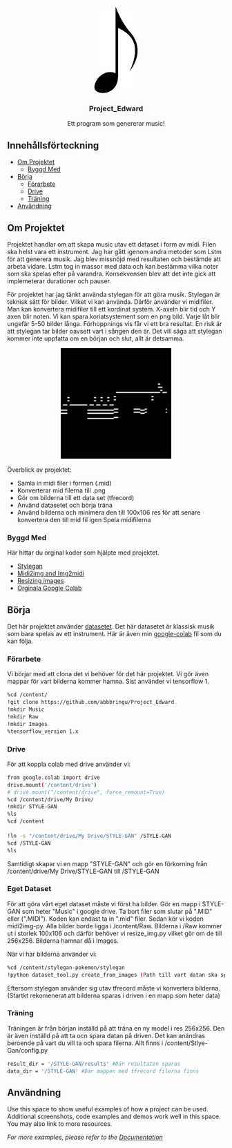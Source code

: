 
<!-- PROJECT SHIELDS -->
<!--
** I'm using markdown "reference style" links for readability.
*** Reference links are enclosed in brackets [ ] instead of parentheses ( ).
*** See the bottom of this document for the declaration of the reference variables
*** for contributors-url, forks-url, etc. This is an optional, concise syntax you may use.
*** https://www.markdownguide.org/basic-syntax/#reference-style-links
-->
<!-- PROJECT LOGO -->
<br />
<p align="center">
  <a href="https://github.com/othneildrew/Best-README-Template">
    <img src="img/music_notes_PNG64.png" alt="logo" width="100" height="200">
  </a>

  <h3 align="center">Project_Edward</h3>

  <p align="center">
    Ett program som genererar music!




<!-- TABLE OF CONTENTS -->
## Innehållsförteckning

* [Om Projektet](#om-projektet)
  * [Byggd Med](#byggd-med)
* [Börja](#börja)
  * [Förarbete](#förarbete)
  * [Drive](#drive)
  * [Träning](#träning)
* [Användning](#användning)



<!-- ABOUT THE PROJECT -->
## Om Projektet

Projektet handlar om att skapa music utav ett dataset i form av midi. Filen ska helst vara ett instrument. Jag har gått igenom andra metoder som Lstm för att generera musik. Jag blev missnöjd med resultaten och bestämde att arbeta vidare. Lstm tog in massor med data och kan bestämma vilka noter som ska spelas efter på varandra. Konsekvensen blev att det inte gick att implemeterar durationer och pauser. 

För projektet har jag tänkt använda stylegan för att göra musik. Stylegan är teknisk sätt för bilder. Vilket vi kan använda. Därför använder vi midifiler. Man kan konvertera midifiler till ett kordinat system. X-axeln blir tid och Y axen blir noten. Vi kan spara koriatsystement som en png bild. Varje låt blir ungefär 5-50 bilder långa. Förhoppnings vis får vi ett bra resultat. En risk är att stylegan tar bilder oavsett vart i sången den är. Det vill säga att stylegan kommer inte uppfatta om en början och slut, allt är detsamma. 

<p align="center">
  <a href="https://github.com/othneildrew/Best-README-Template">
    <img src="img/210appass_1_Piano_6.png" alt="logo" width="256" height="256">
</a>

Överblick av projektet:
* Samla in midi filer i formen (.mid) 
* Konverterar mid filerna till .png
* Gör om bilderna till ett data set (tfrecord) 
* Använd datasetet och börja träna
* Använd bilderna och minimera den till 100x106 res för att senare konvertera den till mid fil igen
Spela midifilerna

### Byggd Med
Här hittar du orginal koder som hjälpte med projektet.
* [Stylegan](https://github.com/t04glovern/stylegan-pokemon)
* [Midi2img and Img2midi](https://github.com/mathigatti/midi2img)
* [Resizing images](https://auth0.com/blog/image-processing-in-python-with-pillow/)
* [Orginala Google Colab](https://colab.research.google.com/drive/1zPmnBwNix4wSARUZ9izE92t6TjzVqN2P#scrollTo=zh3adHVfo7yj)



<!-- GETTING STARTED -->
## Börja

Det här projektet använder [datasetet](https://www.kaggle.com/soumikrakshit/classical-music-midi). Det här datasetet är klassisk musik som bara spelas av ett instrument. 
Här är även min [google-colab](https://colab.research.google.com/drive/1HbpWlQ8gaTG6c4ps7POXD-sSs-6mbWLg#scrollTo=JF1mwki7pjZc) fil som du kan följa.

### Förarbete

Vi börjar med att clona det vi behöver för det här projektet. Vi gör även mappar för vart bilderna kommer hamna. 
Sist använder vi tensorflow 1.
```sh
%cd /content/
!git clone https://github.com/abbbringu/Project_Edward
!mkdir Music
!mkdir Raw
!mkdir Images
%tensorflow_version 1.x
```

### Drive

För att koppla colab med drive använder vi:
```sh
from google.colab import drive
drive.mount('/content/drive')
# drive.mount("/content/drive", force_remount=True)
%cd /content/drive/My Drive/
!mkdir STYLE-GAN
%ls
%cd /content

!ln -s "/content/drive/My Drive/STYLE-GAN" /STYLE-GAN
%cd /STYLE-GAN
%ls
```
Samtidigt skapar vi en mapp "STYLE-GAN" och gör en förkorning från /content/drive/My Drive/STYLE-GAN till /STYLE-GAN

### Eget Dataset

För att göra vårt eget dataset måste vi först ha bilder. Gör en mapp i STYLE-GAN som heter "Music" i google drive. Ta bort filer som slutar på ".MID" eller (".MIDI"). Koden kan endast ta in ".mid" filer. Sedan kör vi koden midi2img-py. Alla bilder borde ligga i /content/Raw. Bilderna i /Raw kommer ut i storlek 100x106 och därför behöver vi resize_img.py vilket gör om de till 256x256. Bilderna hamnar då i Images. 

När vi har bilderna använder vi:
```sh
%cd /content/stylegan-pokemon/stylegan
!python dataset_tool.py create_from_images (Path till vart datan ska sparas) (/content/Images/)
```
Eftersom stylegan använder sig utav tfrecord måste vi konvertera bilderna. (Startkt rekomenerat att bilderna sparas i driven i en mapp som heter data)

### Träning

Träningen är från början inställd på att träna en ny model i res 256x256. Den är även inställd på att ta ocn spara datan på driven. Det kan anändras beroende på vart du vill ta och spara filerna. Allt finns i /content/Stlye-Gan/config.py
```sh
result_dir = '/STYLE-GAN/results' #Där resultaten sparas
data_dir = '/STYLE-GAN' #Där mappen med tfrecord filerna finns
```



<!-- USAGE EXAMPLES -->
## Användning

Use this space to show useful examples of how a project can be used. Additional screenshots, code examples and demos work well in this space. You may also link to more resources.

_For more examples, please refer to the [Documentation](https://example.com)_
